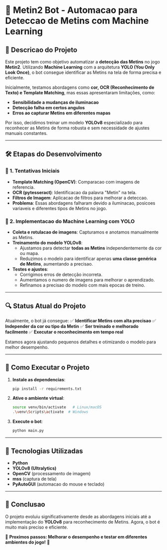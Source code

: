 # 📌 Metin2 Bot - Automacao para Deteccao de Metins com Machine Learning

## 📖 **Descricao do Projeto**
Este projeto tem como objetivo automatizar a **detecção das Metins** no jogo **Metin2**. Utilizando **Machine Learning** com a arquitetura **YOLO (You Only Look Once)**, o bot consegue identificar as Metins na tela de forma precisa e eficiente.

Inicialmente, testamos abordagens como **cor, OCR (Reconhecimento de Texto) e Template Matching**, mas essas apresentaram limitações, como:
- **Sensibilidade a mudanças de iluminacao**
- **Detecção falha em certos angulos**
- **Erros ao capturar Metins em diferentes mapas**

Por isso, decidimos treinar um modelo **YOLOv8** especializado para reconhecer as Metins de forma robusta e sem necessidade de ajustes manuais constantes.

---

## 🛠️ **Etapas do Desenvolvimento**

### 🔹 1. **Tentativas Iniciais**
- **Template Matching (OpenCV)**: Comparacao com imagens de referencia.
- **OCR (pytesseract)**: Identificacao da palavra "Metin" na tela.
- **Filtros de Imagem**: Aplicacao de filtros para melhorar a deteccao.
- **Problema**: Essas abordagens falharam devido a iluminacao, posicoes variaveis e diferentes tipos de Metins no jogo.

### 🔹 2. **Implementacao do Machine Learning com YOLO**
- **Coleta e rotulacao de imagens**: Capturamos e anotamos manualmente as Metins.
- **Treinamento do modelo YOLOv8**:
  - Ajustamos para detectar **todas as Metins** independentemente da cor ou mapa.
  - Reduzimos o modelo para identificar apenas **uma classe genérica de Metins**, aumentando a precisao.
- **Testes e ajustes**:
  - Corrigimos erros de detecção incorreta.
  - Aumentamos o numero de imagens para melhorar o aprendizado.
  - Refinamos a precisao do modelo com mais epocas de treino.

---

## 🔍 **Status Atual do Projeto**
Atualmente, o bot já consegue:
✅ **Identificar Metins com alta precisao**
✅ **Independer da cor ou tipo da Metin**
✅ **Ser treinado e melhorado facilmente**
✅ **Executar o reconhecimento em tempo real**

Estamos agora ajustando pequenos detalhes e otimizando o modelo para melhor desempenho.

---

## 🚀 **Como Executar o Projeto**
1. **Instale as dependencias**:
   ```sh
   pip install -r requirements.txt
   ```
2. **Ative o ambiente virtual**:
   ```sh
   source venv/bin/activate   # Linux/macOS
   .\venv\Scripts\activate  # Windows
   ```
3. **Execute o bot**:
   ```sh
   python main.py
   ```

---

## 🔧 **Tecnologias Utilizadas**
- **Python**
- **YOLOv8 (Ultralytics)**
- **OpenCV** (processamento de imagem)
- **mss** (captura de tela)
- **PyAutoGUI** (automacao do mouse e teclado)

---

## 📌 **Conclusao**
O projeto evoluiu significativamente desde as abordagens iniciais até a implementação do **YOLOv8** para reconhecimento de Metins. Agora, o bot é muito mais preciso e eficiente.

📢 **Proximos passos: Melhorar o desempenho e testar em diferentes ambientes do jogo!** 🚀

